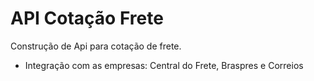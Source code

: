# API Cotação Frete
Construção de Api para cotação de frete.

- Integração com as empresas: Central do Frete, Braspres e Correios
